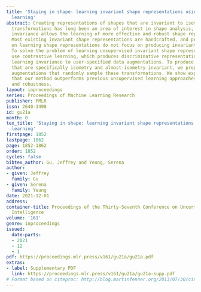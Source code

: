 ```yaml
---
title: 'Staying in shape: learning invariant shape representations using contrastive
  learning'
abstract: Creating representations of shapes that are invariant to isometric or almost-isometric
  transformations has long been an area of interest in shape analysis, since enforcing
  invariance allows the learning of more effective and robust shape representations.
  Most existing invariant shape representations are handcrafted, and previous work
  on learning shape representations do not focus on producing invariant representations.
  To solve the problem of learning unsupervised invariant shape representations, we
  use contrastive learning, which produces discriminative representations through
  learning invariance to user-specified data augmentations. To produce representations
  that are specifically isometry and almost-isometry invariant, we propose new data
  augmentations that randomly sample these transformations. We show experimentally
  that our method outperforms previous unsupervised learning approaches in both effectiveness
  and robustness.
layout: inproceedings
series: Proceedings of Machine Learning Research
publisher: PMLR
issn: 2640-3498
id: gu21a
month: 0
tex_title: 'Staying in shape: learning invariant shape representations using contrastive
  learning'
firstpage: 1852
lastpage: 1862
page: 1852-1862
order: 1852
cycles: false
bibtex_author: Gu, Jeffrey and Yeung, Serena
author:
- given: Jeffrey
  family: Gu
- given: Serena
  family: Yeung
date: 2021-12-01
address:
container-title: Proceedings of the Thirty-Seventh Conference on Uncertainty in Artificial
  Intelligence
volume: '161'
genre: inproceedings
issued:
  date-parts:
  - 2021
  - 12
  - 1
pdf: https://proceedings.mlr.press/v161/gu21a/gu21a.pdf
extras:
- label: Supplementary PDF
  link: https://proceedings.mlr.press/v161/gu21a/gu21a-supp.pdf
# Format based on citeproc: http://blog.martinfenner.org/2013/07/30/citeproc-yaml-for-bibliographies/
---
```

